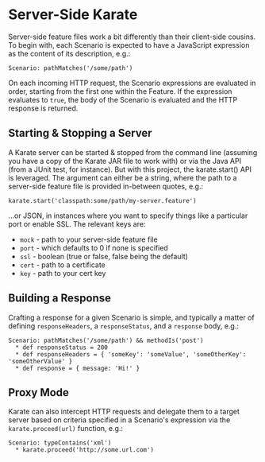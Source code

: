 # Server-Side Karate

Server-side feature files work a bit differently than their client-side cousins.  To begin with, each Scenario is expected to have a JavaScript expression as the content of its description, e.g.: 

  `Scenario: pathMatches('/some/path')`

On each incoming HTTP request, the Scenario expressions are evaluated in order, starting from the first one within the Feature. If the expression evaluates to `true`, the body of the Scenario is evaluated and the HTTP response is returned.

## Starting & Stopping a Server

A Karate server can be started & stopped from the command line (assuming you have a copy of the Karate JAR file to work with) or via the Java API (from a JUnit test, for instance).  But with this project, the karate.start() API is leveraged.  The argument can either be a string, where the path to a server-side feature file is provided in-between quotes, e.g.: 

  `karate.start('classpath:some/path/my-server.feature')`

...or JSON, in instances where you want to specify things like a particular port or enable SSL.  The relevant keys are: 
* `mock` - path to your server-side feature file
* `port` - which defaults to 0 if none is specified
* `ssl` - boolean (true or false, false being the default)
* `cert` - path to a certificate
* `key` - path to your cert key

## Building a Response

Crafting a response for a given Scenario is simple, and typically a matter of defining `responseHeaders`, a `responseStatus`, and a `response` body, e.g.: 

  ```feature
  Scenario: pathMatches('/some/path') && methodIs('post')
    * def responseStatus = 200
    * def responseHeaders = { 'someKey': 'someValue', 'someOtherKey': 'someOtherValue' }
    * def response = { message: 'Hi!' }
  ```

## Proxy Mode

Karate can also intercept HTTP requests and delegate them to a target server based on criteria specified in a Scenario's expression via the `karate.proceed(url)` function, e.g.: 

  ```feature
  Scenario: typeContains('xml')
    * karate.proceed('http://some.url.com')
  ```
